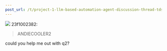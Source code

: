 ```yaml
---
post_url: /t/project-1-llm-based-automation-agent-discussion-thread-tds-jan-2025/164277/293
---
```

![](https://dub1.discourse-cdn.com/flex013/user_avatar/discourse.onlinedegree.iitm.ac.in/23f1002382/48/68945_2.png) 23f1002382:

> ANDIECOOLER2

could you help me out with q2?